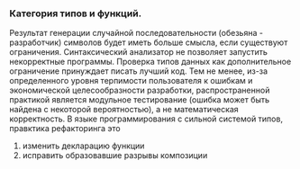 ### Категория типов и функций.

Результат генерации случайной последовательности (обезьяна - разработчик) символов будет иметь больше смысла, если существуют ограничения. Синтаксический анализатор не позволяет запустить некорректные программы.
Проверка типов данных как дополнительное ограничение принуждает писать лучший код. Тем не менее, из-за определенного уровня терпимости пользователя к ошибкам и экономической целесообразности разработки,
распространенной практикой является модульное тестирование (ошибка может быть найдена с некоторой вероятностью), а не математическая корректность. В языке программирования с сильной системой типов, правктика рефакторинга это  
1. изменить декларацию функции
2. исправить образовавшие разрывы композиции

